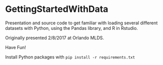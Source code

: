 # GettingStartedWithData
Presentation and source code to get familiar with loading several different datasets with Python, using the Pandas library, and R in Rstudio.

Originally presented 2/8/2017 at Orlando MLDS.

Have Fun!

Install Python packages with `pip install -r requirements.txt`